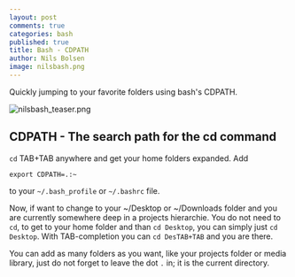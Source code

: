 ```yaml
---
layout: post
comments: true
categories: bash
published: true
title: Bash - CDPATH
author: Nils Bolsen
image: nilsbash.png
---
```

Quickly jumping to your favorite folders using bash's CDPATH.

![nilsbash_teaser.png]({{site.baseurl}}/images/nilsbash_teaser.png)

## CDPATH - The search path for the cd command

`cd` TAB+TAB anywhere and get your home folders expanded. Add

```
export CDPATH=.:~
```

to your `~/.bash_profile` or `~/.bashrc` file.

Now, if want to change to your ~/Desktop or ~/Downloads folder and you are currently somewhere deep in a projects hierarchie. You do not need to `cd`, to get to your home folder and than `cd Desktop`, you can simply just `cd Desktop`. With TAB-completion you can `cd DesTAB+TAB` and you are there.

You can add as many folders as you want, like your projects folder or media library, just do not forget to leave the dot `.` in; it is the current directory.
